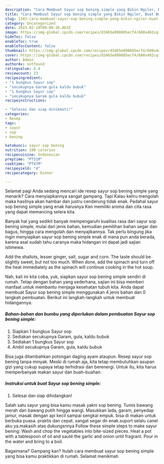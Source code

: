 ```yaml
---
description: "Cara Membuat Sayur sop bening simple yang Bikin Ngiler, Buat Buka Puasa Sempurna"
title: "Cara Membuat Sayur sop bening simple yang Bikin Ngiler, Buat Buka Puasa Sempurna"
slug: 1343-cara-membuat-sayur-sop-bening-simple-yang-bikin-ngiler-buat-buka-puasa-sempurna
category: Uncategorized
date: 2023-02-18T09:09:26.863Z
image: https://img-global.cpcdn.com/recipes/d3465e890605ecf4/680x482cq70/sayur-sop-bening-simple-foto-resep-utama.jpg
hideToc: false
enableToc: true
enableTocContent: false
thumbnail: https://img-global.cpcdn.com/recipes/d3465e890605ecf4/680x482cq70/sayur-sop-bening-simple-foto-resep-utama.jpg
cover: https://img-global.cpcdn.com/recipes/d3465e890605ecf4/680x482cq70/sayur-sop-bening-simple-foto-resep-utama.jpg
author: Admin
authorAv: notfound
ratingvalue: 4.4
reviewcount: 23
recipeingredient:
- "1 bungkus Sayur sop"
- "secukupnya Garam gula kaldu bubuk"
- "1 bungkus Sayur sop"
- "secukupnya Garam gula kaldu bubuk"
recipeinstructions:

- "Selesai dan siap dinikmati!"
categories:
- Resep
tags:
- sayur
- sop
- bening

katakunci: sayur sop bening 
nutrition: 190 calories
recipecuisine: Indonesian
preptime: "PT31M"
cooktime: "PT47M"
recipeyield: "4"
recipecategory: Dinner

---
```



Selamat pagi Anda sedang mencari ide resep sayur sop bening simple yang menarik? Cara menyiapkannya sangat gampang. Tapi Kalau keliru mengolah maka hasilnya akan hambar dan justru cenderung tidak enak. Padahal sayur sop bening simple yang enak harusnya Kan memiliki aroma dan cita rasa yang dapat memancing selera kita.


Banyak hal yang sedikit banyak mempengaruhi kualitas rasa dari sayur sop bening simple, mulai dari jenis bahan, kemudian pemilihan bahan segar dan bagus, hingga cara mengolah dan menyajikannya. Tak perlu bingung jika ingin menyiapkan sayur sop bening simple enak di mana pun anda berada, karena asal sudah tahu caranya maka hidangan ini dapat jadi sajian istimewa.

Add the shallots, lesser ginger, salt, sugar and corn. The taste should be slightly sweet, but not too much. When done, add the spinach and turn off the heat immediately as the spinach will continue cooking in the hot soup.


Nah, kali ini kita coba, yuk, siapkan sayur sop bening simple sendiri di rumah. Tetap dengan bahan yang sederhana, sajian ini bisa memberi manfaat untuk membantu menjaga kesehatan tubuh kita. Anda dapat membuat Sayur sop bening simple menggunakan 4 jenis bahan dan 0 langkah pembuatan. Berikut ini langkah-langkah untuk membuat hidangannya.

<!--inarticleads1-->

##### Bahan-bahan dan bumbu yang diperlukan dalam pembuatan Sayur sop bening simple:

1. Siapkan 1 bungkus Sayur sop
1. Sediakan secukupnya Garam, gula, kaldu bubuk
1. Sediakan 1 bungkus Sayur sop
1. Ambil secukupnya Garam, gula, kaldu bubuk


Bisa juga ditambahkan potongan daging ayam ataupun. Resep sayur sop bening tanpa minyak. Meski di rumah aja, kita tetap membutuhkan asupan gizi yang cukup supaya tetap terhidrasi dan berenergi. Untuk itu, kita harus memperbanyak makan sayur dan buah-buahan. 

<!--inarticleads2-->

##### Instruksi untuk buat Sayur sop bening simple:


1. Selesai dan siap dihidangkan!

Salah satu sayur yang bisa kamu masak yakni sop bening. Tumis bawang merah dan bawang putih hingga wangi. Masukkan lada, garam, penyedap jamur, masak dengan api kecil sampai sengkal empuk. bisa di makan untuk berbuka puasa. praktis dan cepat. sangat segar dn enak.suport selalu canel aku ya.makasih atas dukungsnnya Follow these simple steps to make sayur bening: Wash and chop the vegetables into bite-sized pieces. Heat a pot with a tablespoon of oil and sauté the garlic and onion until fragrant. Pour in the water and bring to a boil. 

Bagaimana? Gampang kan? Itulah cara membuat sayur sop bening simple yang bisa kamu praktikkan di rumah. Selamat menikmati
